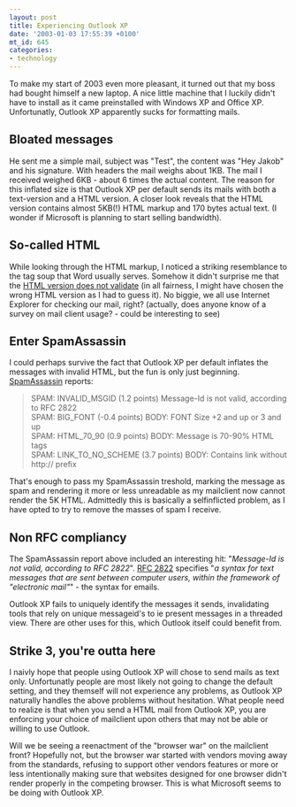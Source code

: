 ```yaml
---
layout: post
title: Experiencing Outlook XP
date: '2003-01-03 17:55:39 +0100'
mt_id: 645
categories:
- technology
---
```

To make my start of 2003 even more pleasant, it turned out that my boss had bought himself a new laptop. A nice little machine that I luckily didn't have to install as it came preinstalled with Windows XP and Office XP. Unfortunatly, Outlook XP apparently sucks for formatting mails.

<!--more-->

<h2>Bloated messages</h2>

He sent me a simple mail, subject was "Test", the content was "Hey Jakob" and his signature. With headers the mail weighs about 1KB. The mail I received weighed 6KB - about 6 times the actual content. The reason for this inflated size is that Outlook XP per default sends its mails with both a text-version and a HTML version. A closer look reveals that the HTML version contains almost 5KB(!) HTML markup and 170 bytes actual text. (I wonder if Microsoft is planning to start selling bandwidth).

<h2>So-called HTML</h2>

While looking through the HTML markup, I noticed a striking resemblance to the tag soup that Word usually serves. Somehow it didn't surprise me that the <a href="http://validator.w3.org/check?uri=http%3A%2F%2Fmentalized.net%2Fjournal%2Farchives%2Foutlookxp%2FOutlookXPMessage.html&amp;charset=%28detect+automatically%29&amp;doctype=HTML+4.01+Transitional">HTML version does not validate</a> (in all fairness, I might have chosen the wrong HTML version as I had to guess it). No biggie, we all use Internet Explorer for checking our mail, right? (actually, does anyone know of a survey on mail client usage? - could be interesting to see)

<h2>Enter SpamAssassin</h2>

I could perhaps survive the fact that Outlook XP per default inflates the messages with invalid HTML, but the fun is only just beginning. <a href="http://www.spamassassin.org" title="SpamAssassin website">SpamAssassin</a> reports:

<blockquote>
<p>
SPAM: INVALID_MSGID      (1.2 points)  Message-Id is not valid, according to RFC 2822<br />
SPAM: BIG_FONT           (-0.4 points) BODY: FONT Size +2 and up or 3 and up<br />
SPAM: HTML_70_90         (0.9 points)  BODY: Message is 70-90% HTML tags<br />
SPAM: LINK_TO_NO_SCHEME  (3.7 points)  BODY: Contains link without http:// prefix<br />
</p>
</blockquote>

That's enough to pass my SpamAssassin treshold, marking the message as spam and rendering it more or less unreadable as my mailclient now cannot render the 5K HTML. Admittedly this is basically a selfinflicted problem, as I have opted to try to remove the masses of spam I receive.

<h2>Non RFC compliancy</h2>

The SpamAssassin report above included an interesting hit: "<cite>Message-Id is not valid, according to RFC 2822</cite>". <a href="http://www.faqs.org/rfcs/rfc2822.html" title="RFC 2822">RFC 2822</a> specifies "<cite>a syntax for text messages that are sent between computer users, within the framework of "electronic mail"</cite>" - the syntax for emails.

Outlook XP fails to uniquely identify the messages it sends, invalidating tools that rely on unique messageid's to ie present messages in a threaded view. There are other uses for this, which Outlook itself could benefit from.

<h2>Strike 3, you're outta here</h2>

I naivly hope that people using Outlook XP will chose to send mails as text only. Unfortunatly people are most likely not going to change the default setting, and they themself will not experience any problems, as Outlook XP naturally handles the above problems without hesitation. What people need to realize is that when you send a HTML mail from Outlook XP, you are enforcing your choice of mailclient upon others that may not be able or willing to use Outlook.

Will we be seeing a reenactment of the "browser war" on the mailclient front? Hopefully not, but the browser war started with vendors moving away from the standards, refusing to support other vendors features or more or less intentionally making sure that websites designed for one browser didn't render properly in the competing browser. This is what Microsoft seems to be doing with Outlook XP.
